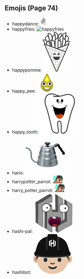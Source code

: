 
## Emojis (Page 74)

* happydance: ![happydance](output/happydance.gif)
* happyfries: ![happyfries](output/happyfries)
* happypomme: ![happypomme](output/happypomme.png)
* happy_pee: ![happy_pee](output/happy_pee.png)
* happy_tooth: ![happy_tooth](output/happy_tooth.png)
* hario: ![hario](output/hario.jpg)
* harrypotter_parrot: ![harrypotter_parrot](output/harrypotter_parrot.gif)
* harry_potter_parrot: ![harry_potter_parrot](output/harry_potter_parrot.gif)
* hashi-pal: ![hashi-pal](output/hashi-pal.png)
* hashibot: ![hashibot](output/hashibot.png)
